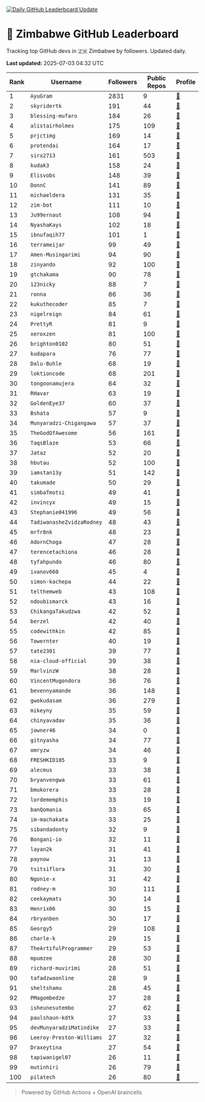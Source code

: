 [![Daily GitHub Leaderboard Update](https://github.com/bevennyamande/zim_leaderboard/actions/workflows/leaderboard.yml/badge.svg)](https://github.com/bevennyamande/zim_leaderboard/actions/workflows/leaderboard.yml)

# 🦍 Zimbabwe GitHub Leaderboard

Tracking top GitHub devs in 🇿🇼 Zimbabwe by followers. Updated daily.

<!-- START LEADERBOARD -->
**Last updated:** 2025-07-03 04:32 UTC  

| Rank | Username | Followers | Public Repos | Profile |
|------|----------|-----------|--------------|---------|
| 1 | `AyuGram` | 2831 | 9 | [🔗](https://github.com/AyuGram) |
| 2 | `skyridertk` | 191 | 44 | [🔗](https://github.com/skyridertk) |
| 3 | `blessing-mufaro` | 184 | 26 | [🔗](https://github.com/blessing-mufaro) |
| 4 | `alistairholmes` | 175 | 109 | [🔗](https://github.com/alistairholmes) |
| 5 | `prjctimg` | 169 | 14 | [🔗](https://github.com/prjctimg) |
| 6 | `protendai` | 164 | 17 | [🔗](https://github.com/protendai) |
| 7 | `sirx2713` | 161 | 503 | [🔗](https://github.com/sirx2713) |
| 8 | `kudak3` | 158 | 24 | [🔗](https://github.com/kudak3) |
| 9 | `Elisvobs` | 148 | 39 | [🔗](https://github.com/Elisvobs) |
| 10 | `DonnC` | 141 | 89 | [🔗](https://github.com/DonnC) |
| 11 | `michaeldera` | 131 | 35 | [🔗](https://github.com/michaeldera) |
| 12 | `zim-bot` | 111 | 10 | [🔗](https://github.com/zim-bot) |
| 13 | `Ju99ernaut` | 108 | 94 | [🔗](https://github.com/Ju99ernaut) |
| 14 | `NyashaKays` | 102 | 18 | [🔗](https://github.com/NyashaKays) |
| 15 | `ibnufaqih77` | 101 | 1 | [🔗](https://github.com/ibnufaqih77) |
| 16 | `terrameijar` | 99 | 49 | [🔗](https://github.com/terrameijar) |
| 17 | `Amen-Musingarimi` | 94 | 90 | [🔗](https://github.com/Amen-Musingarimi) |
| 18 | `zinyando` | 92 | 100 | [🔗](https://github.com/zinyando) |
| 19 | `gtchakama` | 90 | 78 | [🔗](https://github.com/gtchakama) |
| 20 | `123nicky` | 88 | 7 | [🔗](https://github.com/123nicky) |
| 21 | `ronna` | 86 | 36 | [🔗](https://github.com/ronna) |
| 22 | `kukuthecoder` | 85 | 7 | [🔗](https://github.com/kukuthecoder) |
| 23 | `nigelreign` | 84 | 61 | [🔗](https://github.com/nigelreign) |
| 24 | `PrettyR` | 81 | 9 | [🔗](https://github.com/PrettyR) |
| 25 | `xeroxzen` | 81 | 100 | [🔗](https://github.com/xeroxzen) |
| 26 | `brighton0102` | 80 | 51 | [🔗](https://github.com/brighton0102) |
| 27 | `kudapara` | 76 | 77 | [🔗](https://github.com/kudapara) |
| 28 | `Dalu-Buhle` | 68 | 19 | [🔗](https://github.com/Dalu-Buhle) |
| 29 | `loktioncode` | 68 | 201 | [🔗](https://github.com/loktioncode) |
| 30 | `tongoonamujera` | 64 | 32 | [🔗](https://github.com/tongoonamujera) |
| 31 | `RHavar` | 63 | 19 | [🔗](https://github.com/RHavar) |
| 32 | `GoldenEye37` | 60 | 37 | [🔗](https://github.com/GoldenEye37) |
| 33 | `Bshata` | 57 | 9 | [🔗](https://github.com/Bshata) |
| 34 | `Munyaradzi-Chigangawa` | 57 | 37 | [🔗](https://github.com/Munyaradzi-Chigangawa) |
| 35 | `TheGodOfAwesome` | 56 | 161 | [🔗](https://github.com/TheGodOfAwesome) |
| 36 | `TaqsBlaze` | 53 | 66 | [🔗](https://github.com/TaqsBlaze) |
| 37 | `Jataz` | 52 | 20 | [🔗](https://github.com/Jataz) |
| 38 | `hbutau` | 52 | 100 | [🔗](https://github.com/hbutau) |
| 39 | `iamstan13y` | 51 | 142 | [🔗](https://github.com/iamstan13y) |
| 40 | `takumade` | 50 | 29 | [🔗](https://github.com/takumade) |
| 41 | `simbaTmotsi` | 49 | 41 | [🔗](https://github.com/simbaTmotsi) |
| 42 | `invincyx` | 49 | 15 | [🔗](https://github.com/invincyx) |
| 43 | `Stephanie041996` | 49 | 56 | [🔗](https://github.com/Stephanie041996) |
| 44 | `TadiwanasheZvidzaRodney` | 48 | 43 | [🔗](https://github.com/TadiwanasheZvidzaRodney) |
| 45 | `mrfr8nk` | 48 | 23 | [🔗](https://github.com/mrfr8nk) |
| 46 | `AdornChoga` | 47 | 28 | [🔗](https://github.com/AdornChoga) |
| 47 | `terencetachiona` | 46 | 28 | [🔗](https://github.com/terencetachiona) |
| 48 | `tyfahpundo` | 46 | 80 | [🔗](https://github.com/tyfahpundo) |
| 49 | `ivanov660` | 45 | 4 | [🔗](https://github.com/ivanov660) |
| 50 | `simon-kachepa` | 44 | 22 | [🔗](https://github.com/simon-kachepa) |
| 51 | `telthemweb` | 43 | 108 | [🔗](https://github.com/telthemweb) |
| 52 | `ndoubismarck` | 43 | 16 | [🔗](https://github.com/ndoubismarck) |
| 53 | `ChikangaTakudzwa` | 42 | 52 | [🔗](https://github.com/ChikangaTakudzwa) |
| 54 | `berzel` | 42 | 40 | [🔗](https://github.com/berzel) |
| 55 | `codewithkin` | 42 | 85 | [🔗](https://github.com/codewithkin) |
| 56 | `Towernter` | 40 | 19 | [🔗](https://github.com/Towernter) |
| 57 | `tate2301` | 39 | 77 | [🔗](https://github.com/tate2301) |
| 58 | `nia-cloud-official` | 39 | 38 | [🔗](https://github.com/nia-cloud-official) |
| 59 | `MarlvinzW` | 38 | 28 | [🔗](https://github.com/MarlvinzW) |
| 60 | `VincentMugondora` | 36 | 76 | [🔗](https://github.com/VincentMugondora) |
| 61 | `bevennyamande` | 36 | 148 | [🔗](https://github.com/bevennyamande) |
| 62 | `gwokudasam` | 36 | 279 | [🔗](https://github.com/gwokudasam) |
| 63 | `mikeyny` | 35 | 59 | [🔗](https://github.com/mikeyny) |
| 64 | `chinyavadav` | 35 | 36 | [🔗](https://github.com/chinyavadav) |
| 65 | `jowner46` | 34 | 0 | [🔗](https://github.com/jowner46) |
| 66 | `gitnyasha` | 34 | 77 | [🔗](https://github.com/gitnyasha) |
| 67 | `omryzw` | 34 | 46 | [🔗](https://github.com/omryzw) |
| 68 | `FRESHKID105` | 33 | 9 | [🔗](https://github.com/FRESHKID105) |
| 69 | `alecmus` | 33 | 38 | [🔗](https://github.com/alecmus) |
| 70 | `bryanvengwa` | 33 | 61 | [🔗](https://github.com/bryanvengwa) |
| 71 | `bmukorera` | 33 | 28 | [🔗](https://github.com/bmukorera) |
| 72 | `lordememphis` | 33 | 19 | [🔗](https://github.com/lordememphis) |
| 73 | `banQomania` | 33 | 65 | [🔗](https://github.com/banQomania) |
| 74 | `im-machakata` | 33 | 25 | [🔗](https://github.com/im-machakata) |
| 75 | `sibandadonty` | 32 | 9 | [🔗](https://github.com/sibandadonty) |
| 76 | `Bongani-io` | 32 | 11 | [🔗](https://github.com/Bongani-io) |
| 77 | `layan2k` | 31 | 41 | [🔗](https://github.com/layan2k) |
| 78 | `paynow` | 31 | 13 | [🔗](https://github.com/paynow) |
| 79 | `tsitsiflora` | 31 | 30 | [🔗](https://github.com/tsitsiflora) |
| 80 | `Ngonie-x` | 31 | 42 | [🔗](https://github.com/Ngonie-x) |
| 81 | `rodney-m` | 30 | 111 | [🔗](https://github.com/rodney-m) |
| 82 | `ceekaymats` | 30 | 14 | [🔗](https://github.com/ceekaymats) |
| 83 | `Henrix06` | 30 | 15 | [🔗](https://github.com/Henrix06) |
| 84 | `rbryanben` | 30 | 17 | [🔗](https://github.com/rbryanben) |
| 85 | `Georgy5` | 29 | 108 | [🔗](https://github.com/Georgy5) |
| 86 | `charle-k` | 29 | 15 | [🔗](https://github.com/charle-k) |
| 87 | `TheArtifulProgrammer` | 29 | 53 | [🔗](https://github.com/TheArtifulProgrammer) |
| 88 | `mpumzee` | 28 | 30 | [🔗](https://github.com/mpumzee) |
| 89 | `richard-muvirimi` | 28 | 51 | [🔗](https://github.com/richard-muvirimi) |
| 90 | `tafadzwaonline` | 28 | 9 | [🔗](https://github.com/tafadzwaonline) |
| 91 | `sheltshamu` | 28 | 45 | [🔗](https://github.com/sheltshamu) |
| 92 | `PMagombedze` | 27 | 28 | [🔗](https://github.com/PMagombedze) |
| 93 | `isheunesutembo` | 27 | 62 | [🔗](https://github.com/isheunesutembo) |
| 94 | `paulshaun-kdtk` | 27 | 33 | [🔗](https://github.com/paulshaun-kdtk) |
| 95 | `devMunyaradziMatindike` | 27 | 33 | [🔗](https://github.com/devMunyaradziMatindike) |
| 96 | `Leeroy-Preston-Williams` | 27 | 32 | [🔗](https://github.com/Leeroy-Preston-Williams) |
| 97 | `Draxeytina` | 27 | 54 | [🔗](https://github.com/Draxeytina) |
| 98 | `tapiwanigel07` | 26 | 11 | [🔗](https://github.com/tapiwanigel07) |
| 99 | `mutinhiri` | 26 | 79 | [🔗](https://github.com/mutinhiri) |
| 100 | `pilatech` | 26 | 80 | [🔗](https://github.com/pilatech) |
<!-- END LEADERBOARD -->

> Powered by GitHub Actions + OpenAI braincells
